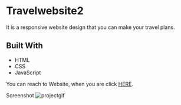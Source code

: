 # Travelwebsite2

<!DOCTYPE html>
<html lang="en">
<head>
    <meta charset="UTF-8">
</head>
<body>

  <p>It is a responsive website design that you can make your travel plans.</p>
<h2 id="built-with">Built With</h2>
  <ul>
    <li>HTML</li>
    <li>CSS</li>
    <li>JavaScript</li>
  </ul>
  
  <p>You can reach to Website, when you are click <a href="https://travelerwebsite.netlify.app/">HERE</a>.</p>

</body>
</html>

 Screenshot
![projectgif](holidayproject.gif)



